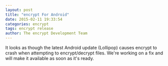 ```yaml
---
layout: post
title: "encrypt For Android"
date: 2015-02-11 19:33:54
categories: encrypt
tags: encrypt release
author: The encrypt Development Team
---
```

It looks as though the latest Android update (Lollipop) causes encrypt to crash when attempting to encrypt/decrypt files. We're working on a fix and will make it available as soon as it's ready.
